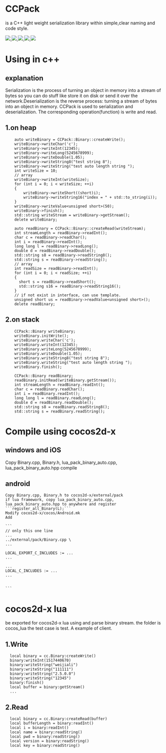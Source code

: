 # CCPack
is a C++ light weight serialization library within simple,clear naming and code style.

<p align="left">
    <a href="">
        <img src="https://img.shields.io/badge/OS-android%20iOS%20windows-yellow.svg">
    </a>
    <a href="https://isocpp.org/">
        <img src="https://img.shields.io/badge/language-C%2B%2B11-blue.svg">
    </a>
    <a href="https://travis-ci.org/felixguendling/cista">
        <img src="https://travis-ci.org/felixguendling/cista.svg?branch=master">
    </a>
    <a href="https://coveralls.io/github/felixguendling/cista?branch=master">
        <img src="https://coveralls.io/repos/github/felixguendling/cista/badge.svg?branch=master">
    </a>
    <a href="https://opensource.org/licenses/MIT" >
        <img src="https://img.shields.io/apm/l/vim-mode.svg">
    </a>
</p>

# Using in c++
## explanation
Serialization is the process of turning an object in memory into a stream of bytes so you can do stuff like store it on disk or send it over the network.Deserialization is the reverse process: turning a stream of bytes into an object in memory.
CCPack is used to serialization and deserialization. The corresponding operation(function) is write and read.

## 1.on heap
```
    auto writeBinary = CCPack::Binary::createWrite();
    writeBinary->writeChar('c');
    writeBinary->writeInt(12345);
    writeBinary->writeLong(5245678999);
    writeBinary->writeDouble(1.05);
    writeBinary->writeString8("test string 8");
    writeBinary->writeString("test auto length string ");
    int writeSize = 10;
    // array
    writeBinary->writeInt(writeSize);
    for (int i = 0; i < writeSize; ++i) 
    {
        writeBinary->writeShort((short)i);
        writeBinary->writeString16("index = " + std::to_string(i));
    }
    writeBinary->writeValue<unsigned short>(50);
    writeBinary->finish();
    std::string writeStream = writeBinary->getStream();
    delete writeBinary;
    
    auto readBinary = CCPack::Binary::createRead(writeStream);
    int streamLength = readBinary->readInt();
    char c = readBinary->readChar();
    int i = readBinary->readInt();
    long long l = readBinary->readLong();
    double d = readBinary->readDouble();
    std::string s8 = readBinary->readString8();
    std::string s = readBinary->readString();
    // array
    int readSize = readBinary->readInt();
    for (int i = 0; i < readSize; ++i) 
    {
      short s = readBinary->readShort();
      std::string s16 = readBinary->readString16();
    }
    // if not exist in interface, can use template.
    unsigned short us = readBinary->readValue<unsigned short>();
    delete readBinary;
```
## 2.on stack
```
    CCPack::Binary writeBinary;
    writeBinary.initWrite();
    writeBinary.writeChar('c');
    writeBinary.writeInt(12345);
    writeBinary.writeLong(5245678999);
    writeBinary.writeDouble(1.05);
    writeBinary.writeString8("test string 8");
    writeBinary.writeString("test auto length string ");
    writeBinary.finish();

    CCPack::Binary readBinary;
    readBinary.initRead(writeBinary.getStream());
    int streamLength = readBinary.readInt();
    char c = readBinary.readChar();
    int i = readBinary.readInt();
    long long l = readBinary.readLong();
    double d = readBinary.readDouble();
    std::string s8 = readBinary.readString8();
    std::string s = readBinary.readString();
```

# Compile using cocos2d-x
## windows and iOS
Copy Binary.cpp, Binary.h, lua_pack_binary_auto.cpp, lua_pack_binary_auto.hpp 
compile
## android
    Copy Binary.cpp, Binary.h to cocos2d-x/external/pack
    if lua framework, copy lua_pack_binary_auto.cpp, lua_pack_binary_auto.hpp to anywhere and register 
    ```register_all_Binary(L);```
    Modify cocos2d-x/cocos/Android.mk
    Add
    
    ```
    // only this one line
    ...
    ../external/pack/Binary.cpp \
    ...
    
    LOCAL_EXPORT_C_INCLUDES := ...
    ...
    
    ...
    LOCAL_C_INCLUDES := ...
    ...
    
    
    ```

# cocos2d-x lua
  be exported for cocos2d-x lua using and parse binary stream.
  the folder is cocos_lua
  the test case is test. A example of client.
  ## 1.Write
  ```
    local binary = cc.Binary:createWrite()
    binary:writeInt(1517440670)
    binary:writeString("weijiali")
    binary:writeString("111111")
    binary:writeString("2.5.0.0")
    binary:writeString("12345")
    binary:finish()
    local buffer = binary:getStream()
    ...
  ```
  ## 2.Read
  ```
    local binary = cc.Binary:createRead(buffer)
    local bufferLength = binary:readInt()
    local i = binary:readInt()
    local name = binary:readString()
    local pwd = binary:readString()
    local version = binary:readString()
    local key = binary:readString()
  ```
